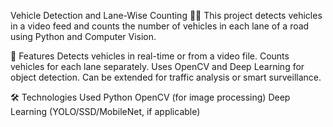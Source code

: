 Vehicle Detection and Lane-Wise Counting 🚗🚦
This project detects vehicles in a video feed and counts the number of vehicles in each lane of a road using Python and Computer Vision.

📌 Features
Detects vehicles in real-time or from a video file.
Counts vehicles for each lane separately.
Uses OpenCV and Deep Learning for object detection.
Can be extended for traffic analysis or smart surveillance.

🛠 Technologies Used
Python
OpenCV (for image processing)
Deep Learning (YOLO/SSD/MobileNet, if applicable)
